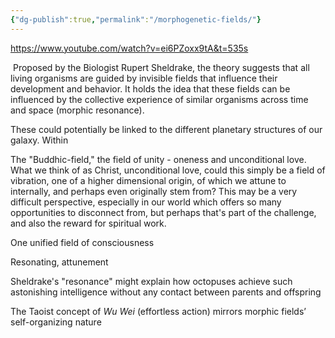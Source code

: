 ```yaml
---
{"dg-publish":true,"permalink":"/morphogenetic-fields/"}
---
```


https://www.youtube.com/watch?v=ei6PZoxx9tA&t=535s

 Proposed by the Biologist Rupert Sheldrake, the theory suggests that all living organisms are guided by invisible fields that influence their development and behavior. It holds the idea that these fields can be influenced by the collective experience of similar organisms across time and space (morphic resonance).

These could potentially be linked to the different planetary structures of our galaxy. Within 


The "Buddhic-field," the field of unity - oneness and unconditional love.
What we think of as Christ, unconditional love, could this simply be a field of vibration, one of a higher dimensional origin, of which we attune to internally, and perhaps even originally stem from?
This may be a very difficult perspective, especially in our world which offers so many opportunities to disconnect from, but perhaps that's part of the challenge, and also the reward for spiritual work. 

One unified field of consciousness

Resonating, attunement 

Sheldrake's "resonance" might explain how octopuses achieve such astonishing intelligence without any contact between parents and offspring

The Taoist concept of _Wu Wei_ (effortless action) mirrors morphic fields’ self-organizing nature